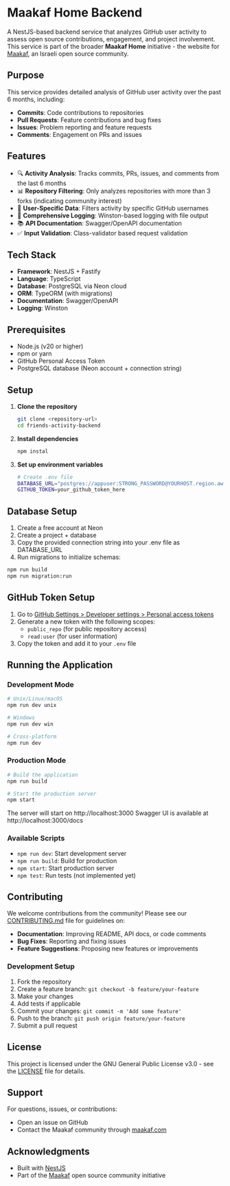 # Maakaf Home Backend

A NestJS-based backend service that analyzes GitHub user activity to assess open source contributions, engagement, and project involvement. This service is part of the broader **Maakaf Home** initiative - the website for [Maakaf](https://maakaf.com), an Israeli open source community.

## Purpose

This service provides detailed analysis of GitHub user activity over the past 6 months, including:
- **Commits**: Code contributions to repositories
- **Pull Requests**: Feature contributions and bug fixes
- **Issues**: Problem reporting and feature requests
- **Comments**: Engagement on PRs and issues

## Features

- 🔍 **Activity Analysis**: Tracks commits, PRs, issues, and comments from the last 6 months
- 📊 **Repository Filtering**: Only analyzes repositories with more than 3 forks (indicating community interest)
- 🎯 **User-Specific Data**: Filters activity by specific GitHub usernames
- 📝 **Comprehensive Logging**: Winston-based logging with file output
- 📚 **API Documentation**: Swagger/OpenAPI documentation
- ✅ **Input Validation**: Class-validator based request validation

## Tech Stack

- **Framework**: NestJS + Fastify
- **Language**: TypeScript
- **Database**: PostgreSQL via Neon cloud
- **ORM**: TypeORM (with migrations)
- **Documentation**: Swagger/OpenAPI
- **Logging**: Winston

## Prerequisites

- Node.js (v20 or higher)
- npm or yarn
- GitHub Personal Access Token
- PostgreSQL database (Neon account + connection string)  

## Setup

1. **Clone the repository**
   ```bash
   git clone <repository-url>
   cd friends-activity-backend
   ```

2. **Install dependencies**
   ```bash
   npm instal
   ```

3. **Set up environment variables**
   ```bash
   # Create .env file
   DATABASE_URL="postgres://appuser:STRONG_PASSWORD@YOURHOST.region.aws.neon.tech/appdb?sslmode=require"
   GITHUB_TOKEN=your_github_token_here
   ```

## Database Setup

1. Create a free account at Neon
2. Create a project + database
3. Copy the provided connection string into your .env file as DATABASE_URL
4. Run migrations to initialize schemas:
```bash
npm run build
npm run migration:run
```

## GitHub Token Setup

1. Go to [GitHub Settings > Developer settings > Personal access tokens](https://github.com/settings/tokens)
2. Generate a new token with the following scopes:
   - `public_repo` (for public repository access)
   - `read:user` (for user information)
3. Copy the token and add it to your `.env` file

## Running the Application

### Development Mode
```bash
# Unix/Linux/macOS
npm run dev unix

# Windows
npm run dev win

# Cross-platform
npm run dev
```

### Production Mode
```bash
# Build the application
npm run build

# Start the production server
npm start
```

The server will start on http://localhost:3000
Swagger UI is available at http://localhost:3000/docs

### Available Scripts

- `npm run dev`: Start development server
- `npm run build`: Build for production
- `npm start`: Start production server
- `npm test`: Run tests (not implemented yet)

## Contributing

We welcome contributions from the community! Please see our [CONTRIBUTING.md](CONTRIBUTING.md) file for guidelines on:

- **Documentation**: Improving README, API docs, or code comments
- **Bug Fixes**: Reporting and fixing issues
- **Feature Suggestions**: Proposing new features or improvements

### Development Setup

1. Fork the repository
2. Create a feature branch: `git checkout -b feature/your-feature`
3. Make your changes
4. Add tests if applicable
5. Commit your changes: `git commit -m 'Add some feature'`
6. Push to the branch: `git push origin feature/your-feature`
7. Submit a pull request

## License

This project is licensed under the GNU General Public License v3.0 - see the [LICENSE](LICENSE) file for details.

## Support

For questions, issues, or contributions:
- Open an issue on GitHub
- Contact the Maakaf community through [maakaf.com](https://maakaf.com)

## Acknowledgments

- Built with [NestJS](https://nestjs.com/)
- Part of the [Maakaf](https://maakaf.com) open source community initiative 
